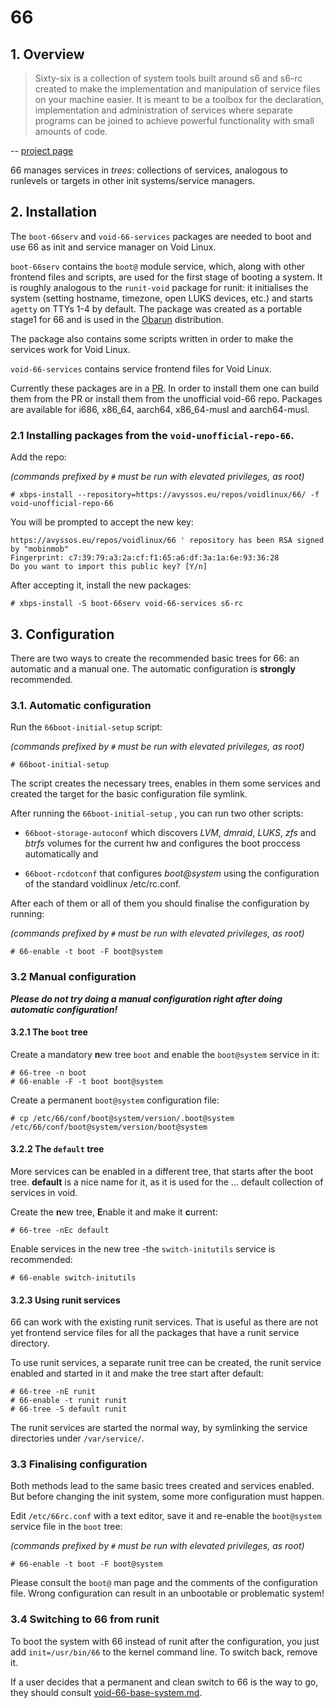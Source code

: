 ﻿# 66

## 1. Overview

> Sixty-six is a collection of system tools built around s6 and s6-rc created to make the implementation and manipulation of service files on your machine easier. It is meant to be a toolbox for the declaration, implementation and administration of services where separate programs can be joined to achieve powerful functionality with small amounts of code.

-- [project page](https://web.obarun.org/software/66/v0.6.0.0/)

66 manages services in *trees*: collections of services, analogous to runlevels or targets in other init systems/service managers.

## 2. Installation

The `boot-66serv` and `void-66-services` packages are needed to boot and use 66 as init and service manager on Void Linux.

`boot-66serv` contains the `boot@` module service, which, along with other frontend files and scripts, are used for the first stage of booting a system. It is roughly analogous to the `runit-void` package for runit: it initialises the system (setting hostname, timezone, open LUKS devices, etc.) and starts `agetty` on TTYs 1-4 by default. The package was created as a portable stage1 for 66 and is used in the [Obarun](http://obarun.org/) distribution.

The package also contains some scripts written in order to make the services work for Void Linux.

`void-66-services` contains service frontend files for Void Linux.
 
Currently these packages are in a [PR](https://github.com/void-linux/void-packages/pull/25743). In order to install them one can build them from the PR or install them from the unofficial void-66 repo. Packages are available for i686, x86_64, aarch64, x86_64-musl and aarch64-musl.

### 2.1 Installing packages from the `void-unofficial-repo-66`.

Add the repo:

_(commands prefixed by `#` must be run with elevated privileges, as root)_
```
# xbps-install --repository=https://avyssos.eu/repos/voidlinux/66/ -f void-unofficial-repo-66
```

You will be prompted to accept the new key:
```
https://avyssos.eu/repos/voidlinux/66 ' repository has been RSA signed by "mobinmob"
Fingerprint: c7:39:79:a3:2a:cf:f1:65:a6:df:3a:1a:6e:93:36:28
Do you want to import this public key? [Y/n]  
```

After accepting it, install the new packages:
```
# xbps-install -S boot-66serv void-66-services s6-rc
```

## 3. Configuration

There are two ways to create the recommended basic trees for 66: an automatic and a manual one. The automatic configuration is **strongly** recommended.

### 3.1. Automatic configuration

Run the `66boot-initial-setup` script:

_(commands prefixed by `#` must be run with elevated privileges, as root)_
```
# 66boot-initial-setup
```

The script creates the necessary trees, enables in them some services and created the target for the basic configuration file symlink.

After running the `66boot-initial-setup` , you can run two other scripts:

- `66boot-storage-autoconf` which discovers *LVM*, *dmraid*, *LUKS*, *zfs* and *btrfs* volumes
for the current hw and configures the boot proccess automatically and

- `66boot-rcdotconf` that configures *boot@system* using the configuration of the standard voidlinux /etc/rc.conf.

After each of them or all of them you should finalise the configuration by running:

_(commands prefixed by `#` must be run with elevated privileges, as root)_

```
# 66-enable -t boot -F boot@system
```


### 3.2 Manual configuration

***Please do not try doing a manual configuration right after doing automatic configuration!***

#### 3.2.1 The `boot` tree

Create a mandatory **n**ew tree `boot` and enable the `boot@system` service in it:

```
# 66-tree -n boot  
# 66-enable -F -t boot boot@system
```

Create a permanent `boot@system` configuration file:

```
# cp /etc/66/conf/boot@system/version/.boot@system /etc/66/conf/boot@system/version/boot@system
```

#### 3.2.2 The `default` tree

More services can be enabled in a different tree, that starts after the boot tree. **default** is a nice name for it, as it is used for the ... default collection of services in void.

Create the **n**ew tree, **E**nable it and make it **c**urrent:

```
# 66-tree -nEc default
```

Enable services in the new tree -the `switch-initutils` service is recommended:

```
# 66-enable switch-initutils
```

#### 3.2.3 Using runit services

66 can work with the existing runit services. That is useful as there are not yet frontend service files for all the packages that have a runit service directory.

To use runit services, a separate runit tree can be created, the runit service enabled and started in it and make the tree start after default:

```
# 66-tree -nE runit
# 66-enable -t runit runit
# 66-tree -S default runit
```

The runit services are started the normal way, by symlinking the service directories under `/var/service/`.

### 3.3 Finalising configuration

Both methods lead to the same basic trees created and services enabled. But before changing the init system, some more configuration must happen.

Edit `/etc/66rc.conf` with a text editor, save it and re-enable the `boot@system` service file in the `boot` tree:

_(commands prefixed by `#` must be run with elevated privileges, as root)_

```
# 66-enable -t boot -F boot@system
```

Please consult the `boot@` man page and the comments of the configuration file. Wrong configuration can result in an unbootable or problematic system!

### 3.4 Switching to 66 from runit

To boot the system with 66 instead of runit after the configuration, you just add `init=/usr/bin/66` to the kernel command line. To switch back, remove it.

If a user decides that a permanent and clean switch to 66 is the way to go, they should consult [void-66-base-system.md](https://github.com/mobinmob/void-66-services/blob/master/conf/void-66-base-system.md).
